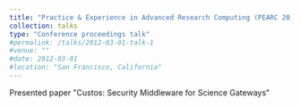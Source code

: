 ```yaml
---
title: "Practice & Experience in Advanced Research Computing (PEARC 20)"
collection: talks
type: "Conference proceedings talk"
#permalink: /talks/2012-03-01-talk-1
#venue: ""
#date: 2012-03-01
#location: "San Francisco, California"
---
```

Presented paper "Custos: Security Middleware for Science Gateways"
